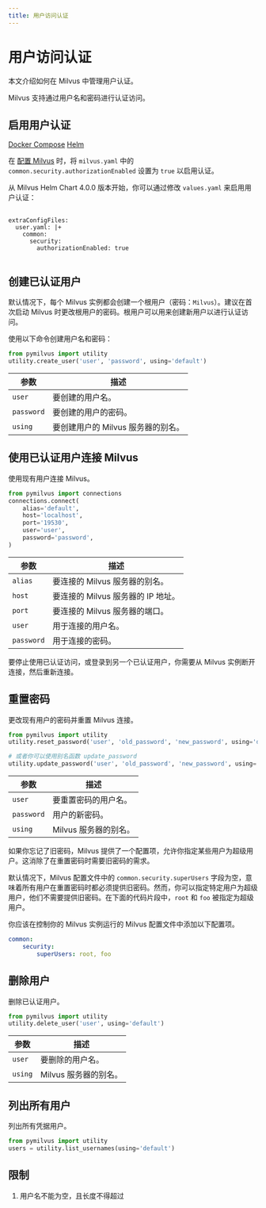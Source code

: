 ```yaml
---
title: 用户访问认证
---
```


# 用户访问认证

本文介绍如何在 Milvus 中管理用户认证。

Milvus 支持通过用户名和密码进行认证访问。

## 启用用户认证

<div class="filter">
<a href="#docker">Docker Compose</a> <a href="#helm">Helm</a>
</div>

<div class="table-wrapper filter-docker" markdown="block">

在 <a href="configure-docker.md">配置 Milvus</a> 时，将 `milvus.yaml` 中的 `common.security.authorizationEnabled` 设置为 `true` 以启用认证。

</div>

<div class="table-wrapper filter-helm" markdown="block">
    
从 Milvus Helm Chart 4.0.0 版本开始，你可以通过修改 `values.yaml` 来启用用户认证：

<pre>
  <code>
extraConfigFiles:
  user.yaml: |+
    common:
      security:
        authorizationEnabled: true
  </code>
</pre>
    
</div>


## 创建已认证用户

默认情况下，每个 Milvus 实例都会创建一个根用户（密码：`Milvus`）。建议在首次启动 Milvus 时更改根用户的密码。根用户可以用来创建新用户以进行认证访问。

使用以下命令创建用户名和密码：

```python
from pymilvus import utility
utility.create_user('user', 'password', using='default') 
```

| 参数                        | 描述                                        |
| ------------------------- | ------------------------------------------ |
| <code>user</code>         | 要创建的用户名。                             |
| <code>password</code>     | 要创建的用户的密码。                        |
| <code>using</code>        | 要创建用户的 Milvus 服务器的别名。          |

## 使用已认证用户连接 Milvus

使用现有用户连接 Milvus。

```python
from pymilvus import connections
connections.connect(
    alias='default',
    host='localhost',
    port='19530',
    user='user',
    password='password',
)
```

| 参数                      | 描述                                     |
| ----------------------- | ---------------------------------------- |
| <code>alias</code>      | 要连接的 Milvus 服务器的别名。            |
| <code>host</code>       | 要连接的 Milvus 服务器的 IP 地址。        |
| <code>port</code>       | 要连接的 Milvus 服务器的端口。           |
| <code>user</code>       | 用于连接的用户名。                        |
| <code>password</code>   | 用于连接的密码。                          |

<div class="alert note">
要停止使用已认证访问，或登录到另一个已认证用户，你需要从 Milvus 实例断开连接，然后重新连接。</div>

## 重置密码

更改现有用户的密码并重置 Milvus 连接。

```python
from pymilvus import utility
utility.reset_password('user', 'old_password', 'new_password', using='default')

# 或者你可以使用别名函数 update_password
utility.update_password('user', 'old_password', 'new_password', using='default')
```

| 参数                        | 描述                                     |
| ------------------------- | ---------------------------------------- |
| <code>user</code>         | 要重置密码的用户名。                     |
| <code>password</code>     | 用户的新密码。                            |
| <code>using</code>        | Milvus 服务器的别名。                     |

如果你忘记了旧密码，Milvus 提供了一个配置项，允许你指定某些用户为超级用户。这消除了在重置密码时需要旧密码的需求。

默认情况下，Milvus 配置文件中的 `common.security.superUsers` 字段为空，意味着所有用户在重置密码时都必须提供旧密码。然而，你可以指定特定用户为超级用户，他们不需要提供旧密码。在下面的代码片段中，`root` 和 `foo` 被指定为超级用户。

你应该在控制你的 Milvus 实例运行的 Milvus 配置文件中添加以下配置项。

```yaml
common:
    security:
        superUsers: root, foo
```

## 删除用户

删除已认证用户。

```python
from pymilvus import utility
utility.delete_user('user', using='default')
```

| 参数                        | 描述                                     |
| ------------------------- | ---------------------------------------- |
| <code>user</code>         | 要删除的用户名。                         |
| <code>using</code>        | Milvus 服务器的别名。                     |

## 列出所有用户

列出所有凭据用户。

```python
from pymilvus import utility
users = utility.list_usernames(using='default')
```

## 限制

1. 用户名不能为空，且长度不得超过 